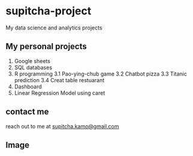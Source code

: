 # supitcha-project
My data science and analytics projects

## My personal projects
1. Google sheets
1. SQL databases
3. R programming
   3.1 Pao-ying-chub game
   3.2 Chatbot pizza
   3.3 Titanic prediction
   3.4 Creat table restuarant
5. Dashboard
6. Linear Regression Model using caret

## contact me
reach out to me at supitcha.kamo@gmail.com

## Image
